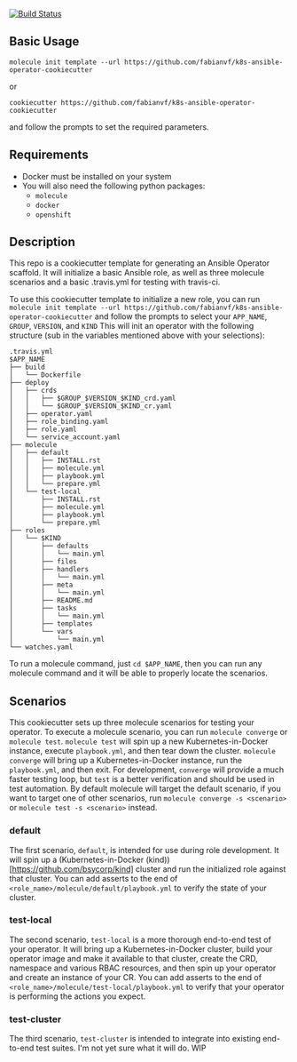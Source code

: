 [![Build Status](https://travis-ci.com/fabianvf/k8s-ansible-operator-cookiecutter.svg?branch=master)](https://travis-ci.com/fabianvf/k8s-ansible-operator-cookiecutter)
## Basic Usage
```
molecule init template --url https://github.com/fabianvf/k8s-ansible-operator-cookiecutter
```
or 
```
cookiecutter https://github.com/fabianvf/k8s-ansible-operator-cookiecutter
```
and follow the prompts to set the required parameters.

## Requirements
- Docker must be installed on your system
- You will also need the following python packages:
  - `molecule`
  - `docker`
  - `openshift`

## Description
This repo is a cookiecutter template for generating an Ansible Operator scaffold.
It will initialize a basic Ansible role, as well as three molecule scenarios and a
basic .travis.yml for testing with travis-ci.

To use this cookiecutter template to initialize a new role, you can run
`molecule init template --url https://github.com/fabianvf/k8s-ansible-operator-cookiecutter` and
follow the prompts to select your `APP_NAME`, `GROUP`, `VERSION`, and `KIND`
This will init an operator with the following structure (sub in the variables mentioned above with your selections):

```
.travis.yml
$APP_NAME
├── build
│   └── Dockerfile
├── deploy
│   ├── crds
│   │   ├── $GROUP_$VERSION_$KIND_crd.yaml
│   │   └── $GROUP_$VERSION_$KIND_cr.yaml
│   ├── operator.yaml
│   ├── role_binding.yaml
│   ├── role.yaml
│   └── service_account.yaml
├── molecule
│   ├── default
│   │   ├── INSTALL.rst
│   │   ├── molecule.yml
│   │   ├── playbook.yml
│   │   └── prepare.yml
│   └── test-local
│       ├── INSTALL.rst
│       ├── molecule.yml
│       ├── playbook.yml
│       └── prepare.yml
├── roles
│   └── $KIND
│       ├── defaults
│       │   └── main.yml
│       ├── files
│       ├── handlers
│       │   └── main.yml
│       ├── meta
│       │   └── main.yml
│       ├── README.md
│       ├── tasks
│       │   └── main.yml
│       ├── templates
│       └── vars
│           └── main.yml
└── watches.yaml
```

To run a molecule command, just `cd $APP_NAME`, then you can run any molecule command and it will be able to properly locate the scenarios.

## Scenarios
This cookiecutter sets up three molecule scenarios for testing your operator.
To execute a molecule scenario, you can run `molecule converge` or
`molecule test`. `molecule test` will spin up a new Kubernetes-in-Docker instance, execute
`playbook.yml`, and then tear down the cluster. `molecule converge` will bring
up a Kubernetes-in-Docker instance, run the `playbook.yml`, and then exit. For development,
`converge` will provide a much faster testing loop, but `test` is a better
verification and should be used in test automation. By default molecule will target
the default scenario, if you want to target one of other scenarios, run
`molecule converge -s <scenario>` or `molecule test -s <scenario>` instead.

### default
The first scenario, `default`, is intended for use during role development.
It will spin up a (Kubernetes-in-Docker (kind))[https://github.com/bsycorp/kind]
cluster and run the initialized role against that cluster. You can add asserts
to the end of `<role_name>/molecule/default/playbook.yml` to verify the state
of your cluster.

### test-local
The second scenario, `test-local` is a more thorough end-to-end test of your
operator. It will bring up a Kubernetes-in-Docker cluster, build your operator image and make it
available to that cluster, create the CRD, namespace and various RBAC resources,
and then spin up your operator and create an instance of your CR. You can add
asserts to the end of `<role_name>/molecule/test-local/playbook.yml` to verify
that your operator is performing the actions you expect.

### test-cluster
The third scenario, `test-cluster` is intended to integrate into existing 
end-to-end test suites. I'm not yet sure what it will do. WIP
